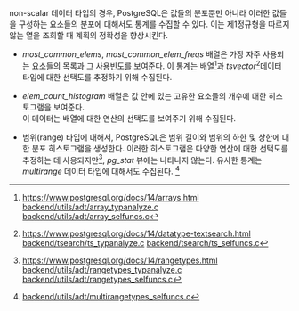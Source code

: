 
non-scalar 데이터 타입의 경우, PostgreSQL은 값들의 분포뿐만 아니라 이러한 값들을  구성하는 요소들의 분포에 대해서도 통계를 수집할 수 있다.  이는 제1정규형을 따르지 않는 열을 조회할 때 계획의 정확성을 향상시킨다.


- *most_common_elems*, *most_common_elem_freqs* 배열은 가장 자주 사용되는 요소들의 목록과 그 사용빈도를 보여준다.
이 통계는 배열[^1]과 *tsvector*[^2]데이터 타입에 대한 선택도를 추정하기 위해 수집된다.   

- *elem_count_histogram*  배열은  값 안에 있는 고유한 요소들의 개수에 대한 히스토그램을 보여준다.    
이 데이터는 배열에 대한 연산의 선택도를 보여주기 위해 수집된다.

- 범위(range) 타입에 대해서, PostgreSQL은 범위 길이와 범위의 하한 및 상한에 대한 분포 히스토그램을 생성한다. 이러한 히스토그램은 다양한 연산에 대한 선택도를 추정하는 데 사용되지만[^3],  *pg_stat* 뷰에는 나타나지 않는다.
유사한 통계는 *multirange*  데이터 타입에 대해서도 수집된다. [^4]







[^1]:https://www.postgresql.org/docs/14/arrays.html
[backend/utils/adt/array_typanalyze.c](https://git.postgresql.org/gitweb/?p=postgresql.git;a=blob;f=src/backend/utils/adt/array_typanalyze.c;hb=REL_14_STABLE)
[backend/utils/adt/array_selfuncs.c](https://git.postgresql.org/gitweb/?p=postgresql.git;a=blob;f=src/backend/utils/adt/array_selfuncs.c;hb=REL_14_STABLE)

[^2]:https://www.postgresql.org/docs/14/datatype-textsearch.html
[backend/tsearch/ts_typanalyze.c](https://git.postgresql.org/gitweb/?p=postgresql.git;a=blob;f=src/backend/tsearch/ts_typanalyze.c;hb=REL_14_STABLE)
[backend/tsearch/ts_selfuncs.c](https://git.postgresql.org/gitweb/?p=postgresql.git;a=blob;f=src/backend/tsearch/ts_selfuncs.c;hb=REL_14_STABLE)

[^3]:https://www.postgresql.org/docs/14/rangetypes.html
[backend/utils/adt/rangetypes_typanalyze.c](https://git.postgresql.org/gitweb/?p=postgresql.git;a=blob;f=src/backend/utils/adt/rangetypes_typanalyze.c;hb=REL_14_STABLE)
[backend/utils/adt/rangetypes_selfuncs.c](https://git.postgresql.org/gitweb/?p=postgresql.git;a=blob;f=src/backend/utils/adt/rangetypes_selfuncs.c;hb=REL_14_STABLE)

[^4]:[backend/utils/adt/multirangetypes_selfuncs.c](https://git.postgresql.org/gitweb/?p=postgresql.git;a=blob;f=src/backend/utils/adt/multirangetypes_selfuncs.c;hb=REL_14_STABLE)